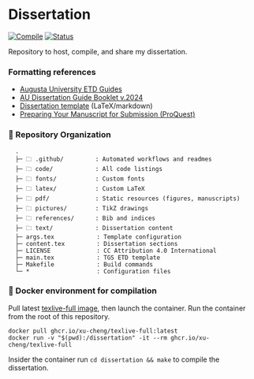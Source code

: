 # Dissertation

[![Compile](https://github.com/nkrusch/thesis/actions/workflows/compile.yaml/badge.svg)](https://github.com/nkrusch/thesis/actions/workflows/compile.yaml)
[![Status](https://img.shields.io/badge/review-FF5722?style=flat-square&logo=%20&logoColor=ffffff&label=Status&labelColor=333333)](https://github.com/nkrusch/dissertation/releases)

Repository to host, compile, and share my dissertation.

### Formatting references 

* [Augusta University ETD Guides](https://guides.augusta.edu/etd)
* [AU Dissertation Guide Booklet v.2024](https://augustauniversity.app.box.com/s/vj0ygpy8tvyqmsbae8y0qp9767ta7jb9)
* [Dissertation template](https://github.com/aubertc/au_ccs_dissertation_template/) (LaTeX/markdown)
* [Preparing Your Manuscript for Submission (ProQuest)](https://about.proquest.com/globalassets/proquest/files/pdf-files/preparing-your-manuscript.pdf)

### 📁 Repository Organization

```
  .
  ├─ 🗀 .github/         : Automated workflows and readmes
  ├─ 🗀 code/            : All code listings 
  ├─ 🗀 fonts/           : Custom fonts
  ├─ 🗀 latex/           : Custom LaTeX
  ├─ 🗀 pdf/             : Static resources (figures, manuscripts)
  ├─ 🗀 pictures/        : TikZ drawings 
  ├─ 🗀 references/      : Bib and indices
  ├─ 🗀 text/            : Dissertation content
  ├─ args.tex            : Template configuration
  ├─ content.tex         : Dissertation sections
  ├─ LICENSE             : CC Attribution 4.0 International 
  ├─ main.tex            : TGS ETD template 
  ├─ Makefile            : Build commands
  └─ *                   : Configuration files 
```

### 🐳 Docker environment for compilation

Pull latest [texlive-full image](https://github.com/xu-cheng/latex-docker/pkgs/container/texlive-full), then launch the container.
Run the container from the root of this repository.

```
docker pull ghcr.io/xu-cheng/texlive-full:latest 
docker run -v "$(pwd):/dissertation" -it --rm ghcr.io/xu-cheng/texlive-full
```

Insider the container run `cd dissertation && make` to compile the dissertation.
